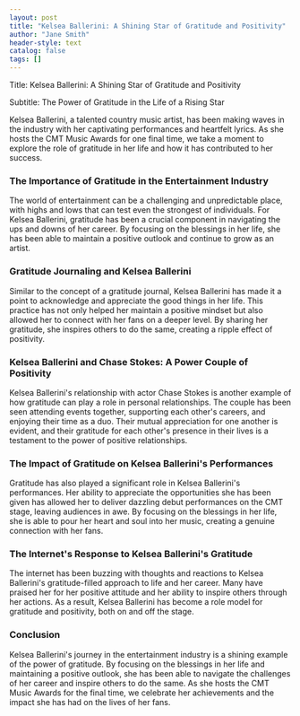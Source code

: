```yaml
---
layout: post
title: "Kelsea Ballerini: A Shining Star of Gratitude and Positivity"
author: "Jane Smith"
header-style: text
catalog: false
tags: []
---
```


Title: Kelsea Ballerini: A Shining Star of Gratitude and Positivity

Subtitle: The Power of Gratitude in the Life of a Rising Star

Kelsea Ballerini, a talented country music artist, has been making waves in the industry with her captivating performances and heartfelt lyrics. As she hosts the CMT Music Awards for one final time, we take a moment to explore the role of gratitude in her life and how it has contributed to her success.

### The Importance of Gratitude in the Entertainment Industry

The world of entertainment can be a challenging and unpredictable place, with highs and lows that can test even the strongest of individuals. For Kelsea Ballerini, gratitude has been a crucial component in navigating the ups and downs of her career. By focusing on the blessings in her life, she has been able to maintain a positive outlook and continue to grow as an artist.

### Gratitude Journaling and Kelsea Ballerini

Similar to the concept of a gratitude journal, Kelsea Ballerini has made it a point to acknowledge and appreciate the good things in her life. This practice has not only helped her maintain a positive mindset but also allowed her to connect with her fans on a deeper level. By sharing her gratitude, she inspires others to do the same, creating a ripple effect of positivity.

### Kelsea Ballerini and Chase Stokes: A Power Couple of Positivity

Kelsea Ballerini's relationship with actor Chase Stokes is another example of how gratitude can play a role in personal relationships. The couple has been seen attending events together, supporting each other's careers, and enjoying their time as a duo. Their mutual appreciation for one another is evident, and their gratitude for each other's presence in their lives is a testament to the power of positive relationships.

### The Impact of Gratitude on Kelsea Ballerini's Performances

Gratitude has also played a significant role in Kelsea Ballerini's performances. Her ability to appreciate the opportunities she has been given has allowed her to deliver dazzling debut performances on the CMT stage, leaving audiences in awe. By focusing on the blessings in her life, she is able to pour her heart and soul into her music, creating a genuine connection with her fans.

### The Internet's Response to Kelsea Ballerini's Gratitude

The internet has been buzzing with thoughts and reactions to Kelsea Ballerini's gratitude-filled approach to life and her career. Many have praised her for her positive attitude and her ability to inspire others through her actions. As a result, Kelsea Ballerini has become a role model for gratitude and positivity, both on and off the stage.

### Conclusion

Kelsea Ballerini's journey in the entertainment industry is a shining example of the power of gratitude. By focusing on the blessings in her life and maintaining a positive outlook, she has been able to navigate the challenges of her career and inspire others to do the same. As she hosts the CMT Music Awards for the final time, we celebrate her achievements and the impact she has had on the lives of her fans.